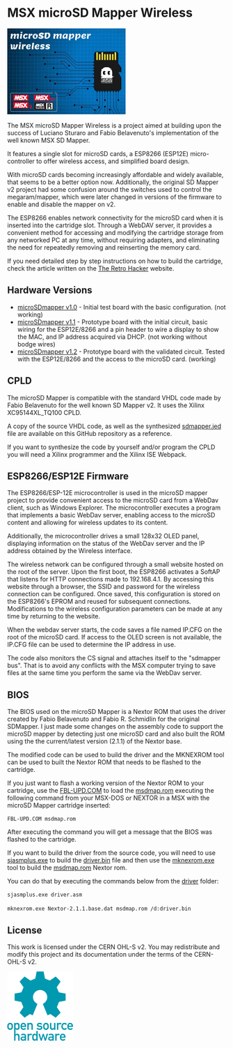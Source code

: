 # MSX microSD Mapper Wireless

![MicroSDMapper](labels\microsdmapper_patola_72x52.png)

The MSX microSD Mapper Wireless is a project aimed at building upon the success of Luciano Sturaro and Fabio Belavenuto's implementation of the well known MSX SD Mapper.

It features a single slot for microSD cards, a ESP8266 (ESP12E) micro-controller to offer wireless access, and simplified board design. 

With microSD cards becoming increasingly affordable and widely available, that seems to be a better option now. Additionally, the original SD Mapper v2 project had some confusion around the switches used to control the megaram/mapper, which were later changed in versions of the firmware to enable and disable the mapper on v2.

The ESP8266 enables network connectivity for the microSD card when it is inserted into the cartridge slot. Through a WebDAV server, it provides a convenient method for accessing and modifying the cartridge storage from any networked PC at any time, without requiring adapters, and eliminating the need for repeatedly removing and reinserting the memory card.

If you need detailed step by step instructions on how to build the cartridge, check the article written on the [The Retro Hacker](https://www.theretrohacker.com) website.

## Hardware Versions

* [microSDmapper v1.0](hardware/microsdmapper_v1.0/) - Initial test board with the basic configuration. (not working)
* [microSDmapper v1.1](hardware/microsdmapper_v1.1/) - Prototype board with the initial circuit, basic wiring for the ESP12E/8266 and a pin header to wire a display to show the MAC, and IP address acquired via DHCP. (not working without bodge wires)
* [microSDmapper v1.2](hardware/microsdmapper_v1.2/) - Prototype board with the validated circuit. Tested with the ESP12E/8266 and the access to the microSD card. (working)

## CPLD

The microSD Mapper is compatible with the standard VHDL code made by Fabio Belavenuto for the well known SD Mapper v2. It uses the Xilinx XC95144XL_TQ100 CPLD.

A copy of the source VHDL code, as well as the synthesized [sdmapper.jed](cpld\sdmapper.jed) file are available on this GitHub repository as a reference.

If you want to synthesize the code by yourself and/or program the CPLD you will need a Xilinx programmer and the Xilinx ISE Webpack.

## ESP8266/ESP12E Firmware

The ESP8266/ESP-12E microcontroller is used in the microSD mapper project to provide convenient access to the microSD card from a WebDav client, such as Windows Explorer. The microcontroller executes a program that implements a basic WebDav server, enabling access to the microSD content and allowing for wireless updates to its content.

Additionally, the microcontroller drives a small 128x32 OLED panel, displaying information on the status of the WebDav server and the IP address obtained by the Wireless interface.

The wireless network can be configured through a small website hosted on the root of the server. Upon the first boot, the ESP8266 activates a SoftAP that listens for HTTP connections made to 192.168.4.1. By accessing this website through a browser, the SSID and password for the wireless connection can be configured. Once saved, this configuration is stored on the ESP8266's EPROM and reused for subsequent connections. Modifications to the wireless configuration parameters can be made at any time by returning to the website.

When the webdav server starts, the code saves a file named IP.CFG on the root of the microSD card. If access to the OLED screen is not available, the IP.CFG file can be used to determine the IP address in use.

The code also monitors the CS signal and attaches itself to the "sdmapper bus". That is to avoid any conflicts with the MSX computer trying to save files at the same time you perform the same via the WebDav server.

## BIOS

The BIOS used on the microSD Mapper is a Nextor ROM that uses the driver created by Fabio Belavenuto and Fabio R. Schmidlin for the original SDMapper. I just made some changes on the assembly code to support the microSD mapper by detecting just one microSD card and also built the ROM using the the current/latest version (2.1.1) of the Nextor base. 

The modified code can be used to build the driver and the MKNEXROM tool can be used to built the Nextor ROM that needs to be flashed to the cartridge.

If you just want to flash a working version of the Nextor ROM to your cartridge, use the [FBL-UPD.COM](software\updater\FBL-UPD.COM) to load the [msdmap.rom](software\driver\msdmap.rom) executing the following command from your MSX-DOS or NEXTOR in a MSX with the microSD Mapper cartridge inserted:

```
FBL-UPD.COM msdmap.rom
```

After executing the command you will get a message that the BIOS was flashed to the cartridge.

If you want to build the driver from the source code, you will need to use [sjasmplus.exe](software\driver\sjasmplus.exe) to build the [driver.bin](software\driver\driver.bin) file and then use the [mknexrom.exe](software\driver\mknexrom.exe) tool to build the [msdmap.rom](software\driver\msdmap.rom) Nextor rom. 

You can do that by executing the commands below from the [driver](software\driver) folder:

```
sjasmplus.exe driver.asm

mknexrom.exe Nextor-2.1.1.base.dat msdmap.rom /d:driver.bin
```

## License 

This work is licensed under the CERN OHL-S v2. You may redistribute and modify this project and its documentation under the terms of the CERN-OHL-S v2.

![Open Hardware](images/1024px-Open-source-hardware-logo.svg.png)